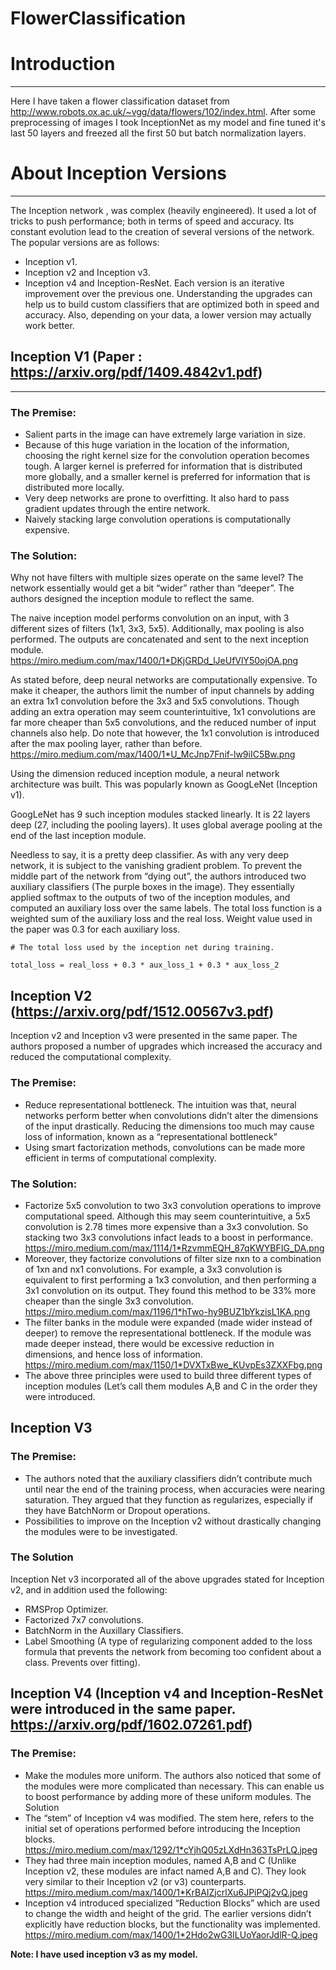 # FlowerClassification

# Introduction

---

Here I have taken a flower classification dataset from http://www.robots.ox.ac.uk/~vgg/data/flowers/102/index.html. After some preprocessing of images I took InceptionNet as my model and fine tuned it's last 50 layers and freezed all the first 50 but batch normalization layers.

# About Inception Versions

---

The Inception network , was complex (heavily engineered). It used a lot of tricks to push performance; both in terms of speed and accuracy. Its constant evolution lead to the creation of several versions of the network. The popular versions are as follows:
 - Inception v1.
 - Inception v2 and Inception v3.
 - Inception v4 and Inception-ResNet.
Each version is an iterative improvement over the previous one. Understanding the upgrades can help us to build custom classifiers that are optimized both in speed and accuracy. Also, depending on your data, a lower version may actually work better.

## Inception V1 (Paper : https://arxiv.org/pdf/1409.4842v1.pdf)

---

### The Premise:

 - Salient parts in the image can have extremely large variation in size.
 - Because of this huge variation in the location of the information, choosing the right kernel size for the convolution operation becomes tough. A larger kernel is preferred for information that is distributed more globally, and a smaller kernel is preferred for information that is distributed more locally.
 - Very deep networks are prone to overfitting. It also hard to pass gradient updates through the entire network.
 - Naively stacking large convolution operations is computationally expensive.
 
### The Solution:

Why not have filters with multiple sizes operate on the same level? The network essentially would get a bit “wider” rather than “deeper”. The authors designed the inception module to reflect the same.

The naive inception model performs convolution on an input, with 3 different sizes of filters (1x1, 3x3, 5x5). Additionally, max pooling is also performed. The outputs are concatenated and sent to the next inception module. https://miro.medium.com/max/1400/1*DKjGRDd_lJeUfVlY50ojOA.png 

As stated before, deep neural networks are computationally expensive. To make it cheaper, the authors limit the number of input channels by adding an extra 1x1 convolution before the 3x3 and 5x5 convolutions. Though adding an extra operation may seem counterintuitive, 1x1 convolutions are far more cheaper than 5x5 convolutions, and the reduced number of input channels also help. Do note that however, the 1x1 convolution is introduced after the max pooling layer, rather than before. 
https://miro.medium.com/max/1400/1*U_McJnp7Fnif-lw9iIC5Bw.png

Using the dimension reduced inception module, a neural network architecture was built. This was popularly known as GoogLeNet (Inception v1).

GoogLeNet has 9 such inception modules stacked linearly. It is 22 layers deep (27, including the pooling layers). It uses global average pooling at the end of the last inception module.

Needless to say, it is a pretty deep classifier. As with any very deep network, it is subject to the vanishing gradient problem.
To prevent the middle part of the network from “dying out”, the authors introduced two auxiliary classifiers (The purple boxes in the image). They essentially applied softmax to the outputs of two of the inception modules, and computed an auxiliary loss over the same labels. The total loss function is a weighted sum of the auxiliary loss and the real loss. Weight value used in the paper was 0.3 for each auxiliary loss.

`# The total loss used by the inception net during training.`

`total_loss = real_loss + 0.3 * aux_loss_1 + 0.3 * aux_loss_2`

## Inception V2 (https://arxiv.org/pdf/1512.00567v3.pdf)

Inception v2 and Inception v3 were presented in the same paper. The authors proposed a number of upgrades which increased the accuracy and reduced the computational complexity.

### The Premise:

 - Reduce representational bottleneck. The intuition was that, neural networks perform better when convolutions didn’t alter the dimensions of the input drastically. Reducing the dimensions too much may cause loss of information, known as a “representational bottleneck”
 - Using smart factorization methods, convolutions can be made more efficient in terms of computational complexity.
 
### The Solution:

 - Factorize 5x5 convolution to two 3x3 convolution operations to improve computational speed. Although this may seem counterintuitive, a 5x5 convolution is 2.78 times more expensive than a 3x3 convolution. So stacking two 3x3 convolutions infact leads to a boost in performance. https://miro.medium.com/max/1114/1*RzvmmEQH_87qKWYBFIG_DA.png
 - Moreover, they factorize convolutions of filter size nxn to a combination of 1xn and nx1 convolutions. For example, a 3x3 convolution is equivalent to first performing a 1x3 convolution, and then performing a 3x1 convolution on its output. They found this method to be 33% more cheaper than the single 3x3 convolution. https://miro.medium.com/max/1196/1*hTwo-hy9BUZ1bYkzisL1KA.png
 - The filter banks in the module were expanded (made wider instead of deeper) to remove the representational bottleneck. If the module was made deeper instead, there would be excessive reduction in dimensions, and hence loss of information. https://miro.medium.com/max/1150/1*DVXTxBwe_KUvpEs3ZXXFbg.png
 - The above three principles were used to build three different types of inception modules (Let’s call them modules A,B and C in the order they were introduced. 

## Inception V3

### The Premise:

 - The authors noted that the auxiliary classifiers didn’t contribute much until near the end of the training process, when accuracies were nearing saturation. They argued that they function as regularizes, especially if they have BatchNorm or Dropout operations.
 - Possibilities to improve on the Inception v2 without drastically changing the modules were to be investigated.

### The Solution

Inception Net v3 incorporated all of the above upgrades stated for Inception v2, and in addition used the following:
 - RMSProp Optimizer.
 - Factorized 7x7 convolutions.
 - BatchNorm in the Auxillary Classifiers.
 - Label Smoothing (A type of regularizing component added to the loss formula that prevents the network from becoming too confident about a class. Prevents over fitting).
 
## Inception V4 (Inception v4 and Inception-ResNet were introduced in the same paper. https://arxiv.org/pdf/1602.07261.pdf)

### The Premise:

 - Make the modules more uniform. The authors also noticed that some of the modules were more complicated than necessary. This can enable us to boost performance by adding more of these uniform modules.
The Solution
 - The “stem” of Inception v4 was modified. The stem here, refers to the initial set of operations performed before introducing the Inception blocks. https://miro.medium.com/max/1292/1*cYjhQ05zLXdHn363TsPrLQ.jpeg
 - They had three main inception modules, named A,B and C (Unlike Inception v2, these modules are infact named A,B and C). They look very similar to their Inception v2 (or v3) counterparts. https://miro.medium.com/max/1400/1*KrBAIZjcrlXu6JPiPQj2vQ.jpeg
 - Inception v4 introduced specialized “Reduction Blocks” which are used to change the width and height of the grid. The earlier versions didn’t explicitly have reduction blocks, but the functionality was implemented. https://miro.medium.com/max/1400/1*2Hdo2wG3ILUoYaorJdlR-Q.jpeg

**Note: I have used inception v3 as my model.**




